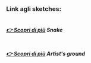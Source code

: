 ### Link agli sketches:
##### <br>[👉 Scopri di più](https://editor.p5js.org/micheletunzi/sketches/5zsK_7luG)  Snake
##### <br>[👉 Scopri di più](https://editor.p5js.org/micheletunzi/sketches/pIT9O36g7)  Artist's ground
